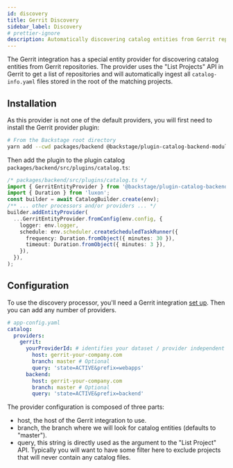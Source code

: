 ```yaml
---
id: discovery
title: Gerrit Discovery
sidebar_label: Discovery
# prettier-ignore
description: Automatically discovering catalog entities from Gerrit repositories
---
```


The Gerrit integration has a special entity provider for discovering catalog entities
from Gerrit repositories. The provider uses the "List Projects" API in Gerrit to get
a list of repositories and will automatically ingest all `catalog-info.yaml` files
stored in the root of the matching projects.

## Installation

As this provider is not one of the default providers, you will first need to install
the Gerrit provider plugin:

```bash
# From the Backstage root directory
yarn add --cwd packages/backend @backstage/plugin-catalog-backend-module-gerrit
```

Then add the plugin to the plugin catalog `packages/backend/src/plugins/catalog.ts`:

```ts
/* packages/backend/src/plugins/catalog.ts */
import { GerritEntityProvider } from '@backstage/plugin-catalog-backend-module-gerrit';
import { Duration } from 'luxon';
const builder = await CatalogBuilder.create(env);
/** ... other processors and/or providers ... */
builder.addEntityProvider(
  ...GerritEntityProvider.fromConfig(env.config, {
    logger: env.logger,
    schedule: env.scheduler.createScheduledTaskRunner({
      frequency: Duration.fromObject({ minutes: 30 }),
      timeout: Duration.fromObject({ minutes: 3 }),
    }),
  }),
);
```

## Configuration

To use the discovery processor, you'll need a Gerrit integration
[set up](locations.md). Then you can add any number of providers.

```yaml
# app-config.yaml
catalog:
  providers:
    gerrit:
      yourProviderId: # identifies your dataset / provider independent of config changes
        host: gerrit-your-company.com
        branch: master # Optional
        query: 'state=ACTIVE&prefix=webapps'
      backend:
        host: gerrit-your-company.com
        branch: master # Optional
        query: 'state=ACTIVE&prefix=backend'
```

The provider configuration is composed of three parts:

- host, the host of the Gerrit integration to use.
- branch, the branch where we will look for catalog entities (defaults to "master").
- query, this string is directly used as the argument to the "List Project" API.
  Typically you will want to have some filter here to exclude projects that will
  never contain any catalog files.

